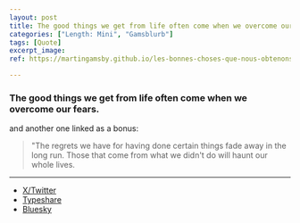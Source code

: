 ```yaml
---
layout: post
title: The good things we get from life often come when we overcome our fears.
categories: ["Length: Mini", "Gamsblurb"]
tags: [Quote]
excerpt_image: 
ref: https://martingamsby.github.io/les-bonnes-choses-que-nous-obtenons-de-la-vie-viennent-souvent-lorsque-nous-surmontons-nos-peurs

---
```


### **The good things we get from life often come when we overcome our fears.**

and another one linked as a bonus:

> "The regrets we have for having done certain things fade away in the long run. Those that come from what we didn't do will haunt our whole lives.

---

- [X/Twitter](https://x.com/Martin_Gamsby/status/1847644585566105881)
- [Typeshare](https://typeshare.co/martingamsby/posts/the-good-things-we-get-from-life-often-come-when-we-overcome-our-fears-0ijzo)
- [Bluesky](https://bsky.app/profile/martingamsby.bsky.social/post/3l6uopjpfb42r)

